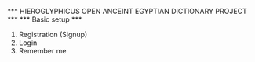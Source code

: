 *** HIEROGLYPHICUS OPEN ANCEINT EGYPTIAN DICTIONARY PROJECT ***
*** Basic setup ***
1) Registration (Signup)
2) Login
3) Remember me

